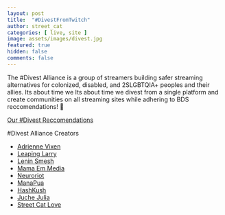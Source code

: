 ```yaml
---
layout: post
title:  "#DivestFromTwitch"
author: street_cat
categories: [ live, site ]
image: assets/images/divest.jpg
featured: true
hidden: false
comments: false
---
```


The #Divest Alliance is a group of streamers building safer streaming alternatives for colonized, disabled, and 2SLGBTQIA+ peoples and their allies. Its about time we Its about time we divest from a single platform and create communities on all streaming sites while adhering to BDS reccomendations! 🍉

<a href="https://streetcatlove.github.io/hellostreetcat/divest">Our #Divest Reccomendations</a>

#Divest Alliance Creators

* <a href="https://allmylinks.com/adriennevixen">Adrienne Vixen</a>
* <a href="https://beacons.ai/llarry">Leaping Larry</a>
* <a href="https://linktr.ee/leninsmesh">Lenin Smesh</a>
* <a href="https://bsky.app/profile/mamaemmedia.bsky.social">Mama Em Media</a>
* <a href="https://neuroriot.net/">Neuroriot</a>
* <a href="https://streetcatlove.github.io/ManaPua/">ManaPua</a>
* <a href="https://streetcatlove.github.io/HashKush/">HashKush</a>
* <a href="https://streetcatlove.github.io/JucheJulia/">Juche Julia</a>
* <a href="https://streetcatlove.github.io">Street Cat Love</a>
